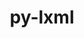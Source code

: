 ---
title: "py-lxml"
layout: cache
categories: [package, v0.19]
meta: {"versions": ["4.9.1"], "compilers": ["gcc@=11.1.0", "gcc@=7.5.0", "oneapi@=2022.1.0"], "oss": ["ubuntu18.04", "ubuntu20.04"], "platforms": ["linux"], "targets": ["x86_64"], "stacks": ["data-vis-sdk", "e4s", "e4s-oneapi"], "num_specs": 4, "num_specs_by_stack": {"data-vis-sdk": 1, "e4s": 2, "e4s-oneapi": 1}}
spec_details: [{"hash": "tmp4o6tzdquh5txb3i5kzkcaaytsz6qq", "compiler": "gcc@=7.5.0", "versions": ["4.9.1"], "os": "ubuntu18.04", "platform": "linux", "target": "x86_64", "variants": ["build_system=python_pip", "~cssselect", "~html5", "~htmlsoup"], "stacks": ["data-vis-sdk"], "size": "-", "tarball": "https://binaries.spack.io/releases/v0.19/build_cache/linux-ubuntu18.04-x86_64/gcc-7.5.0/py-lxml-4.9.1/linux-ubuntu18.04-x86_64-gcc-7.5.0-py-lxml-4.9.1-tmp4o6tzdquh5txb3i5kzkcaaytsz6qq.spack"}, {"hash": "ao5hwechedjhrfimaedaj6mbipwpqh5x", "compiler": "gcc@=11.1.0", "versions": ["4.9.1"], "os": "ubuntu20.04", "platform": "linux", "target": "x86_64", "variants": ["build_system=python_pip", "~cssselect", "~html5", "~htmlsoup"], "stacks": ["e4s"], "size": "-", "tarball": "https://binaries.spack.io/releases/v0.19/build_cache/linux-ubuntu20.04-x86_64/gcc-11.1.0/py-lxml-4.9.1/linux-ubuntu20.04-x86_64-gcc-11.1.0-py-lxml-4.9.1-ao5hwechedjhrfimaedaj6mbipwpqh5x.spack"}, {"hash": "w65w6sgpa6rapqtdba54onr6vflkw6th", "compiler": "gcc@=11.1.0", "versions": ["4.9.1"], "os": "ubuntu20.04", "platform": "linux", "target": "x86_64", "variants": ["build_system=python_pip", "~cssselect", "~html5", "~htmlsoup"], "stacks": ["e4s"], "size": "-", "tarball": "https://binaries.spack.io/releases/v0.19/build_cache/linux-ubuntu20.04-x86_64/gcc-11.1.0/py-lxml-4.9.1/linux-ubuntu20.04-x86_64-gcc-11.1.0-py-lxml-4.9.1-w65w6sgpa6rapqtdba54onr6vflkw6th.spack"}, {"hash": "cpxtrjb6lj76lkbc6ukyk7awqtlculeq", "compiler": "oneapi@=2022.1.0", "versions": ["4.9.1"], "os": "ubuntu20.04", "platform": "linux", "target": "x86_64", "variants": ["build_system=python_pip", "~cssselect", "~html5", "~htmlsoup"], "stacks": ["e4s-oneapi"], "size": "-", "tarball": "https://binaries.spack.io/releases/v0.19/build_cache/linux-ubuntu20.04-x86_64/oneapi-2022.1.0/py-lxml-4.9.1/linux-ubuntu20.04-x86_64-oneapi-2022.1.0-py-lxml-4.9.1-cpxtrjb6lj76lkbc6ukyk7awqtlculeq.spack"}]
---